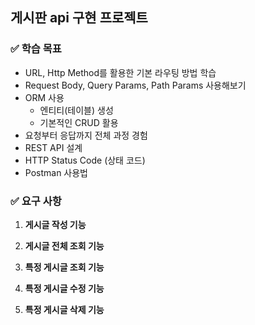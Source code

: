 ## 게시판 api 구현 프로젝트
### ✅ 학습 목표

- URL, Http Method를 활용한 기본 라우팅 방법 학습
- Request Body, Query Params, Path Params 사용해보기
- ORM 사용
    - 엔티티(테이블) 생성
    - 기본적인 CRUD 활용
- 요청부터 응답까지 전체 과정 경험
- REST API 설계
- HTTP Status Code (상태 코드)
- Postman 사용법

### ✅ 요구 사항

1. **게시글 작성 기능**

1. **게시글 전체 조회 기능**

1. **특정 게시글 조회 기능**

1. **특정 게시글 수정 기능**

1. **특정 게시글 삭제 기능**

